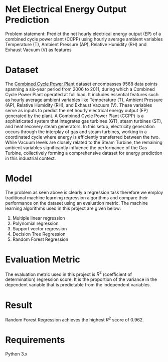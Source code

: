 # Net Electrical Energy Output Prediction
Problem statement: Predict the net hourly electrical energy output (EP)  of a combined cycle power plant (CCPP) using hourly average ambient variables Temperature (T), Ambient Pressure (AP), Relative Humidity (RH) and Exhaust Vacuum (V)  as features

# Dataset
The <a href="https://archive.ics.uci.edu/dataset/294/combined+cycle+power+plant">Combined Cycle Power Plant</a> dataset encompasses 9568 data points spanning a six-year period from 2006 to 2011, during which a Combined Cycle Power Plant operated at full load. It includes essential features such as hourly average ambient variables like Temperature (T), Ambient Pressure (AP), Relative Humidity (RH), and Exhaust Vacuum (V). These variables serve as inputs to predict the net hourly electrical energy output (EP) generated by the plant. A Combined Cycle Power Plant (CCPP) is a sophisticated system that integrates gas turbines (GT), steam turbines (ST), and heat recovery steam generators. In this setup, electricity generation occurs through the interplay of gas and steam turbines, working in a coordinated cycle where energy is efficiently transferred between the two. While Vacuum levels are closely related to the Steam Turbine, the remaining ambient variables significantly influence the performance of the Gas Turbine, collectively forming a comprehensive dataset for energy prediction in this industrial context.

# Model
The problem as seen above is clearly a regression task therefore we employ traditional machine learning regression algorithms and compare their performance on the dataset using an evaluation metric. The machine learning algorithms used in this project are given below:
1. Multiple linear regression
2. Polynomial regression
3. Support vector regression
4. Decision Tree Regression
5. Random Forest Regression

# Evaluation Metric
The evaluation metric used in this project is $R^2$  (coefficient of determination) regression score. It is the proportion of the variance in the dependent variable that is predictable from the independent variables.

# Result
Random Forest Regression achieves the highest $R^2$ score of 0.962.

# Requirements
Python 3.x
